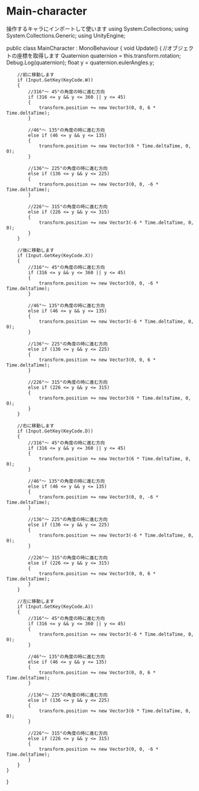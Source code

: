 # Main-character
操作するキャラにインポートして使います
using System.Collections;
using System.Collections.Generic;
using UnityEngine;

public class MainCharacter : MonoBehaviour
{
    void Update()
    {
        //オブジェクトの座標を取得します
        Quaternion quaternion = this.transform.rotation;
        Debug.Log(quaternion);
        float y = quaternion.eulerAngles.y;

        //前に移動します
        if (Input.GetKey(KeyCode.W))
        {
            //316°～ 45°の角度の時に進む方向
            if (316 <= y && y <= 360 || y <= 45)
            {
                transform.position += new Vector3(0, 0, 6 * Time.deltaTime);
            }

            //46°～ 135°の角度の時に進む方向
            else if (46 <= y && y <= 135)
            {
                transform.position += new Vector3(6 * Time.deltaTime, 0, 0);
            }

            //136°～ 225°の角度の時に進む方向
            else if (136 <= y && y <= 225)
            {
                transform.position += new Vector3(0, 0, -6 * Time.deltaTime);
            }

            //226°～ 315°の角度の時に進む方向
            else if (226 <= y && y <= 315)
            {
                transform.position += new Vector3(-6 * Time.deltaTime, 0, 0);
            }
        }

        //後に移動します
        if (Input.GetKey(KeyCode.X))
        {
            //316°～ 45°の角度の時に進む方向
            if (316 <= y && y <= 360 || y <= 45)
            {
                transform.position += new Vector3(0, 0, -6 * Time.deltaTime);
            }

            //46°～ 135°の角度の時に進む方向
            else if (46 <= y && y <= 135)
            {
                transform.position += new Vector3(-6 * Time.deltaTime, 0, 0);
            }

            //136°～ 225°の角度の時に進む方向
            else if (136 <= y && y <= 225)
            {
                transform.position += new Vector3(0, 0, 6 * Time.deltaTime);
            }

            //226°～ 315°の角度の時に進む方向
            else if (226 <= y && y <= 315)
            {
                transform.position += new Vector3(6 * Time.deltaTime, 0, 0);
            }
        }

        //右に移動します
        if (Input.GetKey(KeyCode.D))
        {
            //316°～ 45°の角度の時に進む方向
            if (316 <= y && y <= 360 || y <= 45)
            {
                transform.position += new Vector3(6 * Time.deltaTime, 0, 0);
            }

            //46°～ 135°の角度の時に進む方向
            else if (46 <= y && y <= 135)
            {
                transform.position += new Vector3(0, 0, -6 * Time.deltaTime);
            }

            //136°～ 225°の角度の時に進む方向
            else if (136 <= y && y <= 225)
            {
                transform.position += new Vector3(-6 * Time.deltaTime, 0, 0);
            }

            //226°～ 315°の角度の時に進む方向
            else if (226 <= y && y <= 315)
            {
                transform.position += new Vector3(0, 0, 6 * Time.deltaTime);
            }
        }

        //左に移動します
        if (Input.GetKey(KeyCode.A))
        {
            //316°～ 45°の角度の時に進む方向
            if (316 <= y && y <= 360 || y <= 45)
            {
                transform.position += new Vector3(-6 * Time.deltaTime, 0, 0);
            }

            //46°～ 135°の角度の時に進む方向
            else if (46 <= y && y <= 135)
            {
                transform.position += new Vector3(0, 0, 6 * Time.deltaTime);
            }

            //136°～ 225°の角度の時に進む方向
            else if (136 <= y && y <= 225)
            {
                transform.position += new Vector3(6 * Time.deltaTime, 0, 0);
            }

            //226°～ 315°の角度の時に進む方向
            else if (226 <= y && y <= 315)
            {
                transform.position += new Vector3(0, 0, -6 * Time.deltaTime);
            }
        }
    }
}
